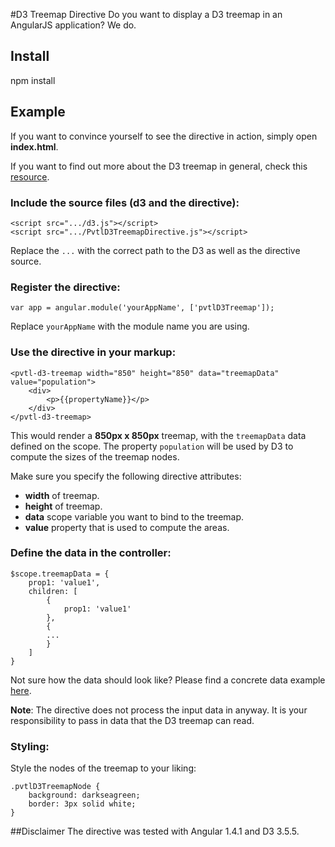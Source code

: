 #D3 Treemap Directive
Do you want to display a D3 treemap in an AngularJS application? We do.

## Install
npm install

## Example
If you want to convince yourself to see the directive in action, simply open **index.html**. 

If you want to find out more about the D3 treemap in general, check this [resource](https://github.com/mbostock/d3/wiki/Treemap-Layout).

### Include the source files (d3 and the directive):
    
    <script src=".../d3.js"></script>
    <script src=".../PvtlD3TreemapDirective.js"></script>

Replace the ```...``` with the correct path to the D3 as well as the directive source.

### Register the directive:

    var app = angular.module('yourAppName', ['pvtlD3Treemap']);
    
Replace ```yourAppName``` with the module name you are using.

### Use the directive in your markup:
    
    <pvtl-d3-treemap width="850" height="850" data="treemapData" value="population">
        <div>
            <p>{{propertyName}}</p>
        </div>
    </pvtl-d3-treemap>
    
This would render a **850px x 850px** treemap, with the ```treemapData``` data defined on the scope. 
The property ```population``` will be used by D3 to compute the sizes of the treemap nodes.

Make sure you specify the following directive attributes:

* **width** of treemap.
* **height** of treemap.
* **data** scope variable you want to bind to the treemap.
* **value** property that is used to compute the areas.

### Define the data in the controller:

    $scope.treemapData = {
        prop1: 'value1',
        children: [
            {
                prop1: 'value1'    
            }, 
            {
            ...
            }
        ]
    }

Not sure how the data should look like? Please find a concrete data example [here](http://bl.ocks.org/mbostock/4063582).

**Note**: The directive does not process the input data in anyway. 
It is your responsibility to pass in data that the D3 treemap can read.

### Styling:
Style the nodes of the treemap to your liking:

    .pvtlD3TreemapNode {
        background: darkseagreen;
        border: 3px solid white;
    }

##Disclaimer
The directive was tested with Angular 1.4.1 and D3 3.5.5.